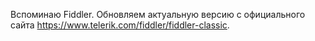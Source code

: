 Вспоминаю Fiddler.
Обновляем актуальную версию c официального сайта https://www.telerik.com/fiddler/fiddler-classic.
